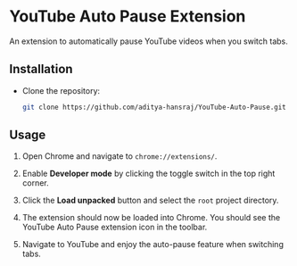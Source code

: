 # YouTube Auto Pause Extension

An extension to automatically pause YouTube videos when you switch tabs.

## Installation

- Clone the repository:
    ```bash
    git clone https://github.com/aditya-hansraj/YouTube-Auto-Pause.git
    ```

## Usage

1. Open Chrome and navigate to `chrome://extensions/`.

2. Enable **Developer mode** by clicking the toggle switch in the top right corner.

3. Click the **Load unpacked** button and select the `root` project directory.

4. The extension should now be loaded into Chrome. You should see the YouTube Auto Pause extension icon in the toolbar.

5. Navigate to YouTube and enjoy the auto-pause feature when switching tabs.

